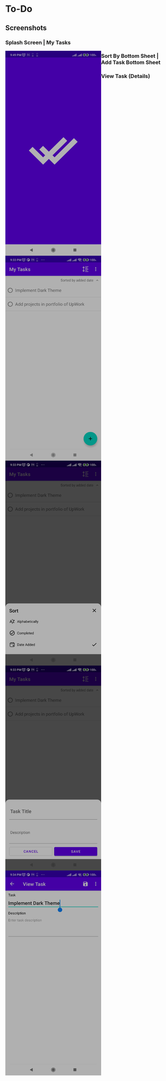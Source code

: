 # To-Do #

## Screenshots ##
### Splash Screen | My Tasks ###
<img src="screenshots/0_splash_screen.jpg" align="left" width="300" height="640">
<img src="screenshots/1_my_tasks.jpg" align="left" width="300" height="640">

### Sort By Bottom Sheet | Add Task Bottom Sheet ###
<img src="screenshots/2_sort_by.jpg" align="left" width="300" height="640">
<img src="screenshots/3_add_task.jpg" align="left" width="300" height="640">

### View Task (Details) ###
<img src="screenshots/4_view_task.jpg" align="left" width="300" height="640">
